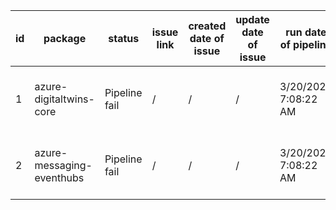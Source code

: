 
| id | package | status | issue link | created date of issue | update date of issue | run date of pipeline | pipeline run link |
|----|---------|--------|------------|-----------------------|----------------------| ---------------------| ----------------- |
| 1 | azure-digitaltwins-core | Pipeline fail | / | / | / | 3/20/2025 7:08:22 AM | https://dev.azure.com/v-qzhong0900/content-validation-automation/_build/results?buildId=7 |
| 2 | azure-messaging-eventhubs | Pipeline fail | / | / | / | 3/20/2025 7:08:22 AM | https://dev.azure.com/v-qzhong0900/content-validation-automation/_build/results?buildId=7 |
